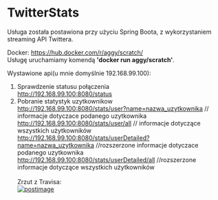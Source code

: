 # TwitterStats
Usługa została postawiona przy użyciu Spring Boota, z wykorzystaniem streaming API Twittera.


Docker: <a href=https://hub.docker.com/r/aggy/scratch/>https://hub.docker.com/r/aggy/scratch/</a><br>
Usługę uruchamiamy komendą <b>'docker run aggy/scratch'</b>.

Wystawione api(u mnie domyślnie 192.168.99.100):<br>
1. Sprawdzenie statusu połączenia<br>
http://192.168.99.100:8080/status<br>
2. Pobranie statystyk uzytkownikow<br>
http://192.168.99.100:8080/stats/user?name=nazwa_uzytkownika // informacje dotyczace podanego uzytkownika<br>
http://192.168.99.100:8080/stats/user/all                    // informacje dotyczące wszystkich użytkowników<br>
http://192.168.99.100:8080/stats/userDetailed?name=nazwa_uzytkownika //rozszerzone informacje dotyczace podanego uzytkownika<br>
http://192.168.99.100:8080/stats/userDetailed/all //rozszerzone informacje dotyczące wszystkich użytkowników<br><br>
Zrzut z Travisa:<br>
<a href='https://postimg.org/image/ej0fricd3/' target='_blank'><img src='https://s31.postimg.org/ej0fricd3/travis.png' border='0' alt='postimage'/></a>
